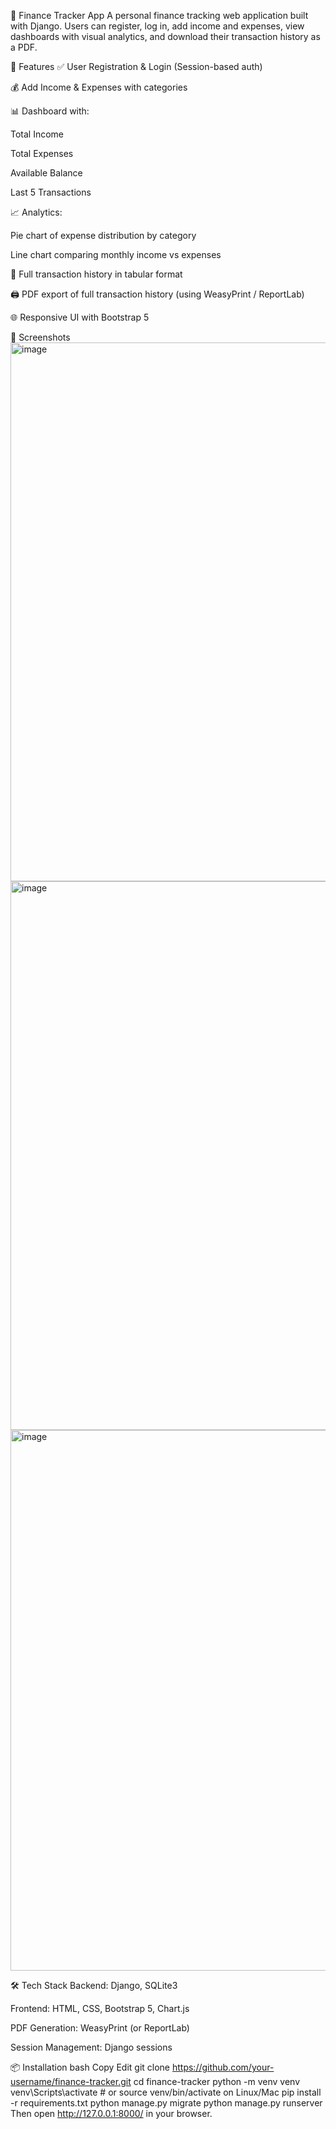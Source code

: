 💸 Finance Tracker App
A personal finance tracking web application built with Django. Users can register, log in, add income and expenses, view dashboards with visual analytics, and download their transaction history as a PDF.

🚀 Features
✅ User Registration & Login (Session-based auth)

💰 Add Income & Expenses with categories

📊 Dashboard with:

Total Income

Total Expenses

Available Balance

Last 5 Transactions

📈 Analytics:

Pie chart of expense distribution by category

Line chart comparing monthly income vs expenses

🧾 Full transaction history in tabular format

🖨️ PDF export of full transaction history (using WeasyPrint / ReportLab)

🌐 Responsive UI with Bootstrap 5

📸 Screenshots
<img width="1915" height="862" alt="image" src="https://github.com/user-attachments/assets/b7979daa-c391-4ad1-b99c-4b0cfe3f0fc8" />
<img width="1919" height="878" alt="image" src="https://github.com/user-attachments/assets/72f4dca1-6a09-4e32-b92d-8f47773db45a" />
<img width="1909" height="865" alt="image" src="https://github.com/user-attachments/assets/348a78c7-ba4b-4b63-84a8-a0ffc6ed3069" />



🛠️ Tech Stack
Backend: Django, SQLite3

Frontend: HTML, CSS, Bootstrap 5, Chart.js

PDF Generation: WeasyPrint (or ReportLab)

Session Management: Django sessions

📦 Installation
bash
Copy
Edit
git clone https://github.com/your-username/finance-tracker.git
cd finance-tracker
python -m venv venv
venv\Scripts\activate   # or source venv/bin/activate on Linux/Mac
pip install -r requirements.txt
python manage.py migrate
python manage.py runserver
Then open http://127.0.0.1:8000/ in your browser.

